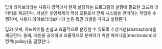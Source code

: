 답1) 라이브러리는 사용자 영역에서 현재 실행하는 프로그램의 실행에 필요한 코드와 데이터를 제공한다. 커널은 운영체제의 핵심 모듈로서 전체 시스템을 관리하는 작업을 수행하며, 사용자 라이브러리보다 더 높은 특권 레벨을 가지고 실행된다.


답2) 첫째, 하드웨어를 손쉽고 효율적으로 운영할 수 있도록 추상개념(abstraction)을 제공한다. 둘째, 자원을 공유하고 효율적으로 분배하기 위한 메커니즘(mechanism)과 정책(policy)을 결정한다.
